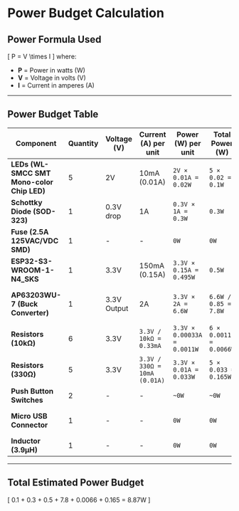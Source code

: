 # Power Budget Calculation

## Power Formula Used
\[
P = V \times I
\]
where:  
- **P** = Power in watts (W)  
- **V** = Voltage in volts (V)  
- **I** = Current in amperes (A)  

---

## Power Budget Table

| **Component**                     | **Quantity** | **Voltage (V)** | **Current (A) per unit** | **Power (W) per unit** | **Total Power (W)** | **Notes** |
|------------------------------------|-------------|----------------|----------------|----------------|----------------|-----------|
| **LEDs (WL-SMCC SMT Mono-color Chip LED)** | 5  | 2V             | 10mA (0.01A)  | `2V × 0.01A = 0.02W`  | `5 × 0.02 = 0.1W` | Assumed 2V, 10mA each |
| **Schottky Diode (SOD-323)**       | 1  | 0.3V drop      | 1A             | `0.3V × 1A = 0.3W` | `0.3W` | Power dissipation |
| **Fuse (2.5A 125VAC/VDC SMD)**     | 1  | -              | -              | `0W` | `0W` | No power unless tripped |
| **ESP32-S3-WROOM-1-N4_SKS**        | 1  | 3.3V           | 150mA (0.15A)  | `3.3V × 0.15A = 0.495W` | `0.5W` | Can peak at ~1W |
| **AP63203WU-7 (Buck Converter)**   | 1  | 3.3V Output    | 2A             | `3.3V × 2A = 6.6W` | `6.6W / 0.85 = 7.8W` | Efficiency ~85%, input power calculated |
| **Resistors (10kΩ)**               | 6  | 3.3V           | `3.3V / 10kΩ = 0.33mA` | `3.3V × 0.00033A = 0.0011W` | `6 × 0.0011 = 0.0066W` | Negligible |
| **Resistors (330Ω)**               | 5  | 3.3V           | `3.3V / 330Ω = 10mA (0.01A)` | `3.3V × 0.01A = 0.033W` | `5 × 0.033 = 0.165W` | Power dissipation |
| **Push Button Switches**           | 2  | -              | -              | `~0W` | `~0W` | Minimal power usage |
| **Micro USB Connector**            | 1  | -              | -              | `0W` | `0W` | No inherent power consumption |
| **Inductor (3.9µH)**               | 1  | -              | -              | `0W` | `0W` | Passive component |

---

## Total Estimated Power Budget
\[
0.1 + 0.3 + 0.5 + 7.8 + 0.0066 + 0.165 = 8.87W
\]

